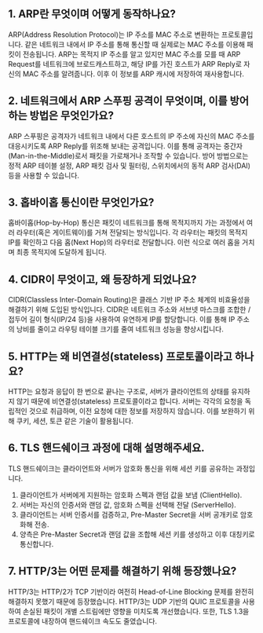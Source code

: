## 1. ARP란 무엇이며 어떻게 동작하나요?
 
ARP(Address Resolution Protocol)는 IP 주소를 MAC 주소로 변환하는 프로토콜입니다. 같은 네트워크 내에서 IP 주소를 통해 통신할 때 실제로는 MAC 주소를 이용해 패킷이 전송됩니다. ARP는 목적지 IP 주소를 알고 있지만 MAC 주소를 모를 때 ARP Request를 네트워크에 브로드캐스트하고, 해당 IP를 가진 호스트가 ARP Reply로 자신의 MAC 주소를 알려줍니다. 이후 이 정보를 ARP 캐시에 저장하여 재사용합니다.

## 2. 네트워크에서 ARP 스푸핑 공격이 무엇이며, 이를 방어하는 방법은 무엇인가요?
 
ARP 스푸핑은 공격자가 네트워크 내에서 다른 호스트의 IP 주소에 자신의 MAC 주소를 대응시키도록 ARP Reply를 위조해 보내는 공격입니다. 이를 통해 공격자는 중간자(Man-in-the-Middle)로서 패킷을 가로채거나 조작할 수 있습니다. 방어 방법으로는 정적 ARP 테이블 설정, ARP 패킷 검사 및 필터링, 스위치에서의 동적 ARP 검사(DAI) 등을 사용할 수 있습니다.

## 3. 홉바이홉 통신이란 무엇인가요?
 
홉바이홉(Hop-by-Hop) 통신은 패킷이 네트워크를 통해 목적지까지 가는 과정에서 여러 라우터(혹은 게이트웨이)를 거쳐 전달되는 방식입니다. 각 라우터는 패킷의 목적지 IP를 확인하고 다음 홉(Next Hop)의 라우터로 전달합니다. 이런 식으로 여러 홉을 거치며 최종 목적지에 도달하게 됩니다.

## 4. CIDR이 무엇이고, 왜 등장하게 되었나요?  
CIDR(Classless Inter-Domain Routing)은 클래스 기반 IP 주소 체계의 비효율성을 해결하기 위해 도입된 방식입니다. CIDR은 네트워크 주소와 서브넷 마스크를 조합한 /접두어 길이 형식(IP/24 등)을 사용하여 유연하게 IP를 할당합니다. 이를 통해 IP 주소의 낭비를 줄이고 라우팅 테이블 크기를 줄여 네트워크 성능을 향상시킵니다.

## 5. HTTP는 왜 비연결성(stateless) 프로토콜이라고 하나요?
HTTP는 요청과 응답이 한 번으로 끝나는 구조로, 서버가 클라이언트의 상태를 유지하지 않기 때문에 비연결성(stateless) 프로토콜이라고 합니다. 서버는 각각의 요청을 독립적인 것으로 취급하며, 이전 요청에 대한 정보를 저장하지 않습니다. 이를 보완하기 위해 쿠키, 세션, 토큰 같은 기술이 활용됩니다.

## 6. TLS 핸드쉐이크 과정에 대해 설명해주세요. 
TLS 핸드쉐이크는 클라이언트와 서버가 암호화 통신을 위해 세션 키를 공유하는 과정입니다.

1. 클라이언트가 서버에게 지원하는 암호화 스펙과 랜덤 값을 보냄 (ClientHello).  
2. 서버는 자신의 인증서와 랜덤 값, 암호화 스펙을 선택해 전달 (ServerHello).  
3. 클라이언트는 서버 인증서를 검증하고, Pre-Master Secret을 서버 공개키로 암호화해 전송.  
4. 양측은 Pre-Master Secret과 랜덤 값을 조합해 세션 키를 생성하고 이후 대칭키로 통신합니다.

## 7. HTTP/3는 어떤 문제를 해결하기 위해 등장했나요?
HTTP/3는 HTTP/2가 TCP 기반이라 여전히 Head-of-Line Blocking 문제를 완전히 해결하지 못했기 때문에 등장했습니다. HTTP/3는 UDP 기반의 QUIC 프로토콜을 사용하여 손실된 패킷이 개별 스트림에만 영향을 미치도록 개선했습니다. 또한, TLS 1.3을 프로토콜에 내장하여 핸드쉐이크 속도도 줄였습니다.
